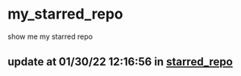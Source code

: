 # my_starred_repo
show me my starred repo

update at 01/30/22 12:16:56 in [starred_repo](./index.html)
---


